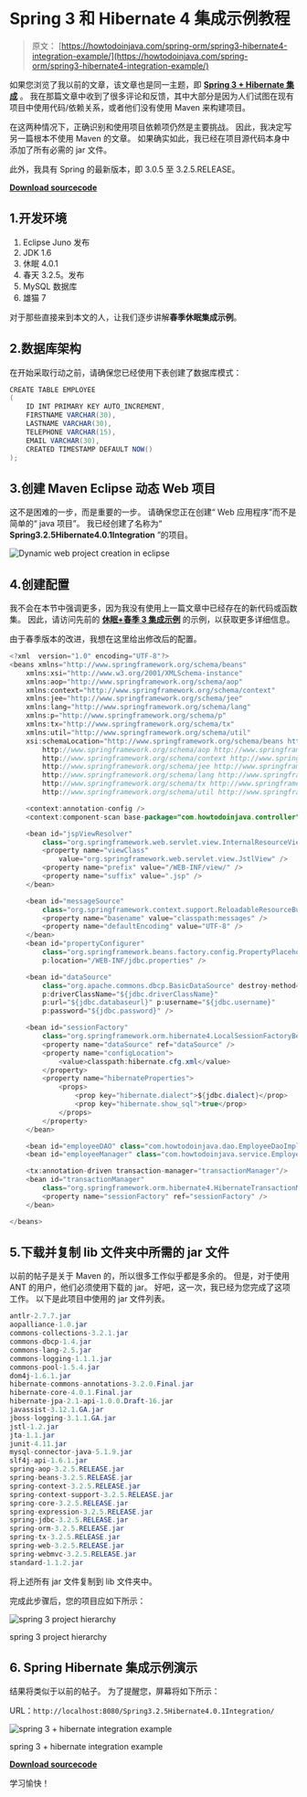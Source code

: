 # Spring 3 和 Hibernate 4 集成示例教程

> 原文： [https://howtodoinjava.com/spring-orm/spring3-hibernate4-integration-example/](https://howtodoinjava.com/spring-orm/spring3-hibernate4-integration-example/)

如果您浏览了我以前的文章，该文章也是同一主题，即 [**Spring 3 + Hibernate 集成**](//howtodoinjava.com/spring/spring-orm/spring-3-and-hibernate-integration-tutorial-with-example/ "Spring 3 and hibernate integration tutorial with example") 。 我在那篇文章中收到了很多评论和反馈，其中大部分是因为人们试图在现有项目中使用代码/依赖关系，或者他们没有使用 Maven 来构建项目。

在这两种情况下，正确识别和使用项目依赖项仍然是主要挑战。 因此，我决定写另一篇根本不使用 Maven 的文章。 如果确实如此，我已经在项目源代码本身中添加了所有必需的 jar 文件。

此外，我具有 Spring 的最新版本，即 3.0.5 至 3.2.5.RELEASE。

[**Download sourcecode**](https://drive.google.com/file/d/0B7yo2HclmjI4Y3owV0FDaXBvU2c/edit?usp=sharing "Spring 3.2.5.RELEASE and Hibernate 4 Integration Example sourcecode")

## 1.开发环境

1.  Eclipse Juno 发布
2.  JDK 1.6
3.  休眠 4.0.1
4.  春天 3.2.5。发布
5.  MySQL 数据库
6.  雄猫 7

对于那些直接来到本文的人，让我们逐步讲解**春季休眠集成示例**。

## 2.数据库架构

在开始采取行动之前，请确保您已经使用下表创建了数据库模式：

```java
CREATE TABLE EMPLOYEE
(
	ID INT PRIMARY KEY AUTO_INCREMENT,
	FIRSTNAME VARCHAR(30),
	LASTNAME VARCHAR(30),
	TELEPHONE VARCHAR(15),
	EMAIL VARCHAR(30),
	CREATED TIMESTAMP DEFAULT NOW()
);

```

## 3.创建 Maven Eclipse 动态 Web 项目

这不是困难的一步，而是重要的一步。 请确保您正在创建“ Web 应用程序”而不是简单的“ java 项目”。 我已经创建了名称为“ **Spring3.2.5Hibernate4.0.1Integration** ”的项目。

![Dynamic web project creation in eclipse](img/dfff2a481e2e719a35fa6f94b8cd086c.jpg)

## 4.创建配置

我不会在本节中强调更多，因为我没有使用上一篇文章中已经存在的新代码或函数集。 因此，请访问先前的 [**休眠+春季 3 集成示例**](//howtodoinjava.com/spring/spring-orm/spring-3-and-hibernate-integration-tutorial-with-example/ "Spring 3 and hibernate integration tutorial with example") 的示例，以获取更多详细信息。

由于春季版本的改进，我想在这里给出修改后的配置。

```java
<?xml  version="1.0" encoding="UTF-8"?>
<beans xmlns="http://www.springframework.org/schema/beans"
    xmlns:xsi="http://www.w3.org/2001/XMLSchema-instance"
    xmlns:aop="http://www.springframework.org/schema/aop"
    xmlns:context="http://www.springframework.org/schema/context"
    xmlns:jee="http://www.springframework.org/schema/jee"
    xmlns:lang="http://www.springframework.org/schema/lang"
    xmlns:p="http://www.springframework.org/schema/p"
    xmlns:tx="http://www.springframework.org/schema/tx"
    xmlns:util="http://www.springframework.org/schema/util"
    xsi:schemaLocation="http://www.springframework.org/schema/beans http://www.springframework.org/schema/beans/spring-beans.xsd
        http://www.springframework.org/schema/aop http://www.springframework.org/schema/aop/spring-aop.xsd
        http://www.springframework.org/schema/context http://www.springframework.org/schema/context/spring-context.xsd
        http://www.springframework.org/schema/jee http://www.springframework.org/schema/jee/spring-jee.xsd
        http://www.springframework.org/schema/lang http://www.springframework.org/schema/lang/spring-lang.xsd
        http://www.springframework.org/schema/tx http://www.springframework.org/schema/tx/spring-tx.xsd
        http://www.springframework.org/schema/util http://www.springframework.org/schema/util/spring-util.xsd">

    <context:annotation-config />
    <context:component-scan base-package="com.howtodoinjava.controller" />

    <bean id="jspViewResolver"
        class="org.springframework.web.servlet.view.InternalResourceViewResolver">
        <property name="viewClass"
            value="org.springframework.web.servlet.view.JstlView" />
        <property name="prefix" value="/WEB-INF/view/" />
        <property name="suffix" value=".jsp" />
    </bean>

    <bean id="messageSource"
        class="org.springframework.context.support.ReloadableResourceBundleMessageSource">
        <property name="basename" value="classpath:messages" />
        <property name="defaultEncoding" value="UTF-8" />
    </bean>
    <bean id="propertyConfigurer"
        class="org.springframework.beans.factory.config.PropertyPlaceholderConfigurer"
        p:location="/WEB-INF/jdbc.properties" />

    <bean id="dataSource"
        class="org.apache.commons.dbcp.BasicDataSource" destroy-method="close"
        p:driverClassName="${jdbc.driverClassName}"
        p:url="${jdbc.databaseurl}" p:username="${jdbc.username}"
        p:password="${jdbc.password}" />

    <bean id="sessionFactory"
        class="org.springframework.orm.hibernate4.LocalSessionFactoryBean">
        <property name="dataSource" ref="dataSource" />
        <property name="configLocation">
            <value>classpath:hibernate.cfg.xml</value>
        </property>
        <property name="hibernateProperties">
            <props>
                <prop key="hibernate.dialect">${jdbc.dialect}</prop>
                <prop key="hibernate.show_sql">true</prop>
            </props>
        </property>
    </bean>

    <bean id="employeeDAO" class="com.howtodoinjava.dao.EmployeeDaoImpl"></bean>
    <bean id="employeeManager" class="com.howtodoinjava.service.EmployeeManagerImpl"></bean>

    <tx:annotation-driven transaction-manager="transactionManager"/>
    <bean id="transactionManager"
        class="org.springframework.orm.hibernate4.HibernateTransactionManager">
        <property name="sessionFactory" ref="sessionFactory" />
    </bean>

</beans>

```

## 5.下载并复制 lib 文件夹中所需的 jar 文件

以前的帖子是关于 Maven 的，所以很多工作似乎都是多余的。 但是，对于使用 ANT 的用户，他们必须使用下载的 jar。 好吧，这一次，我已经为您完成了这项工作。 以下是此项目中使用的 jar 文件列表。

```java
antlr-2.7.7.jar
aopalliance-1.0.jar
commons-collections-3.2.1.jar
commons-dbcp-1.4.jar
commons-lang-2.5.jar
commons-logging-1.1.1.jar
commons-pool-1.5.4.jar
dom4j-1.6.1.jar
hibernate-commons-annotations-3.2.0.Final.jar
hibernate-core-4.0.1.Final.jar
hibernate-jpa-2.1-api-1.0.0.Draft-16.jar
javassist-3.12.1.GA.jar
jboss-logging-3.1.1.GA.jar
jstl-1.2.jar
jta-1.1.jar
junit-4.11.jar
mysql-connector-java-5.1.9.jar
slf4j-api-1.6.1.jar
spring-aop-3.2.5.RELEASE.jar
spring-beans-3.2.5.RELEASE.jar
spring-context-3.2.5.RELEASE.jar
spring-context-support-3.2.5.RELEASE.jar
spring-core-3.2.5.RELEASE.jar
spring-expression-3.2.5.RELEASE.jar
spring-jdbc-3.2.5.RELEASE.jar
spring-orm-3.2.5.RELEASE.jar
spring-tx-3.2.5.RELEASE.jar
spring-web-3.2.5.RELEASE.jar
spring-webmvc-3.2.5.RELEASE.jar
standard-1.1.2.jar

```

将上述所有 jar 文件复制到 lib 文件夹中。

完成此步骤后，您的项目应如下所示：

![spring 3 project hierarchy](img/181151e19c65d19816f4df39c29d80c9.jpg "spring 3 project hierarchy")

spring 3 project hierarchy

## 6\. Spring Hibernate 集成示例演示

结果将类似于以前的帖子。 为了提醒您，屏幕将如下所示：

URL：`http://localhost:8080/Spring3.2.5Hibernate4.0.1Integration/`

![spring 3 + hibernate integration example ](img/705180fc12d12c47853e37ef6be86880.jpg)

spring 3 + hibernate integration example

[**Download sourcecode**](https://drive.google.com/file/d/0B7yo2HclmjI4Y3owV0FDaXBvU2c/edit?usp=sharing "Spring 3.2.5.RELEASE and Hibernate 4 Integration Example sourcecode")

学习愉快！